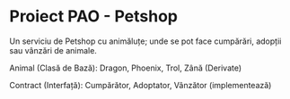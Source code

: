 # Proiect PAO - Petshop
Un serviciu de Petshop cu animăluțe; unde se pot face cumpărări, adopții sau vânzări de animale.

Animal (Clasă de Bază): Dragon, Phoenix, Trol, Zână (Derivate)

Contract (Interfață): Cumpărător, Adoptator, Vânzător (implementează)
